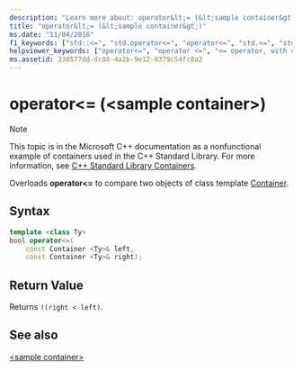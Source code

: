 ```yaml
---
description: "Learn more about: operator&lt;= (&lt;sample container&gt;)"
title: "operator&lt;= (&lt;sample container&gt;)"
ms.date: "11/04/2016"
f1_keywords: ["std::<=", "std.operator<=", "operator<=", "std.<=", "std::operator<=", "<="]
helpviewer_keywords: ["operator<=", "operator <=", "<= operator, with specific objects", "<= operator"]
ms.assetid: 338577dd-dc88-4a2b-9e12-0379c54fc8a2
---
```

# operator&lt;= (&lt;sample container&gt;)

> [!NOTE]
> This topic is in the Microsoft C++ documentation as a nonfunctional example of containers used in the C++ Standard Library. For more information, see [C++ Standard Library Containers](../standard-library/stl-containers.md).

Overloads **operator<=** to compare two objects of class template [Container](../standard-library/sample-container-class.md).

## Syntax

```cpp
template <class Ty>
bool operator<=(
    const Container <Ty>& left,
    const Container <Ty>& right);
```

## Return Value

Returns `!(right < left)`.

## See also

[\<sample container>](../standard-library/sample-container.md)
